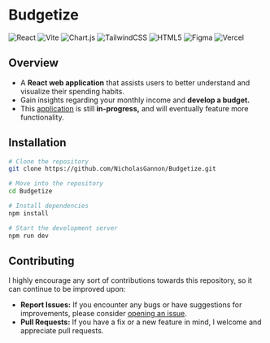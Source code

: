 # Budgetize

![React](https://img.shields.io/badge/react-%2320232a.svg?style=for-the-badge&logo=react&logoColor=%2361DAFB)
![Vite](https://img.shields.io/badge/vite-%23646CFF.svg?style=for-the-badge&logo=vite&logoColor=white)
![Chart.js](https://img.shields.io/badge/chart.js-F5788D.svg?style=for-the-badge&logo=chart.js&logoColor=white)
![TailwindCSS](https://img.shields.io/badge/tailwindcss-%2338B2AC.svg?style=for-the-badge&logo=tailwind-css&logoColor=white)
![HTML5](https://img.shields.io/badge/html5-%23E34F26.svg?style=for-the-badge&logo=html5&logoColor=white)
![Figma](https://img.shields.io/badge/figma-%23F24E1E.svg?style=for-the-badge&logo=figma&logoColor=white&color=blue)
![Vercel](https://img.shields.io/badge/vercel-%23000000.svg?style=for-the-badge&logo=vercel&logoColor=white)

## Overview
- A **React web application** that assists users to better understand and visualize their spending habits.
- Gain insights regarding your monthly income and **develop a budget.**
- This [application](https://use-budgetize.vercel.app/) is still **in-progress,** and will eventually feature more functionality.

## Installation
```bash
# Clone the repository
git clone https://github.com/NicholasGannon/Budgetize.git

# Move into the repository
cd Budgetize

# Install dependencies
npm install

# Start the development server
npm run dev
```

## Contributing
I highly encourage any sort of contributions towards this repository, so it can continue to be improved upon:
- **Report Issues:** If you encounter any bugs or have suggestions for improvements, please consider [opening an issue](https://github.com/NicholasGannon/Budgetize/issues).
- **Pull Requests:** If you have a fix or a new feature in mind, I welcome and appreciate pull requests.
